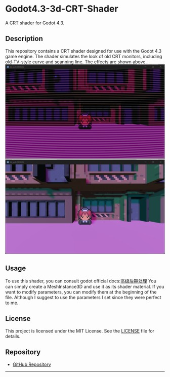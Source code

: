# Godot4.3-3d-CRT-Shader

A CRT shader for Godot 4.3.

## Description

This repository contains a CRT shader designed for use with the Godot 4.3 game engine. The shader simulates the look of old CRT monitors, including old-TV-style curve and scanning line. The effects are shown above.
![image](https://github.com/AkiShao/Godot4.3-3d-CRT-Shader/blob/main/with_shader.png)
![image](https://github.com/AkiShao/Godot4.3-3d-CRT-Shader/blob/main/without_shader.png)

## Usage

To use this shader, you can consult godot official docs:[高级后期处理](https://docs.godotengine.org/zh-cn/4.x/tutorials/shaders/advanced_postprocessing.html)
You can simply create a MeshInstance3D and use it as its shader material.
If you want to modify parameters, you can modify them at the beginning of the file. Although I suggest to use the parameters I set since they were perfect to me.

## License

This project is licensed under the MIT License. See the [LICENSE](LICENSE) file for details.

## Repository

- [GitHub Repository](https://github.com/AkiShao/Godot4.3-3d-CRT-Shader)

---
